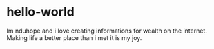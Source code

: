 # hello-world
Im nduhope and i love creating informations for wealth on the internet.
Making life a better place than i met it is my joy.
